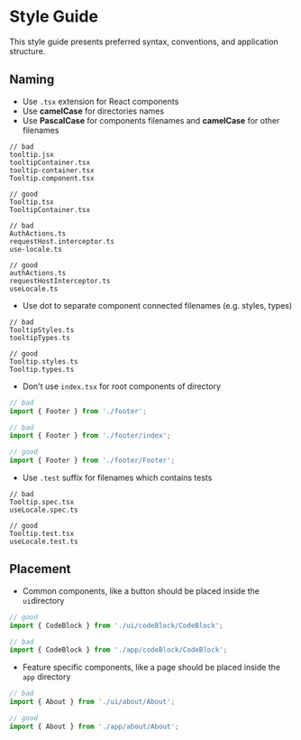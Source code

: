 # Style Guide

This style guide presents preferred syntax, conventions, and application structure.

## Naming

- Use `.tsx` extension for React components
- Use **camelCase** for directories names
- Use **PascalCase** for components filenames and **camelCase** for other filenames

```
// bad
tooltip.jsx
tooltipContainer.tsx
tooltip-container.tsx
Tooltip.component.tsx

// good
Tooltip.tsx
TooltipContainer.tsx

// bad
AuthActions.ts
requestHost.interceptor.ts
use-locale.ts

// good
authActions.ts
requestHostInterceptor.ts
useLocale.ts
```

- Use dot to separate component connected filenames (e.g. styles, types)

```
// bad
TooltipStyles.ts
tooltipTypes.ts

// good
Tooltip.styles.ts
Tooltip.types.ts
```

- Don't use `index.tsx` for root components of directory

```typescript
// bad
import { Footer } from './footer';

// bad
import { Footer } from './footer/index';

// good
import { Footer } from './footer/Footer';
```

- Use `.test` suffix for filenames which contains tests

```
// bad
Tooltip.spec.tsx
useLocale.spec.ts

// good
Tooltip.test.tsx
useLocale.test.ts
```

## Placement

- Common components, like a button should be placed inside the `ui`directory

```typescript
// good
import { CodeBlock } from './ui/codeBlock/CodeBlock';

// bad
import { CodeBlock } from './app/codeBlock/CodeBlock';
```

- Feature specific components, like a page should be placed inside the `app` directory

```typescript
// bad
import { About } from './ui/about/About';

// good
import { About } from './app/about/About';
```
